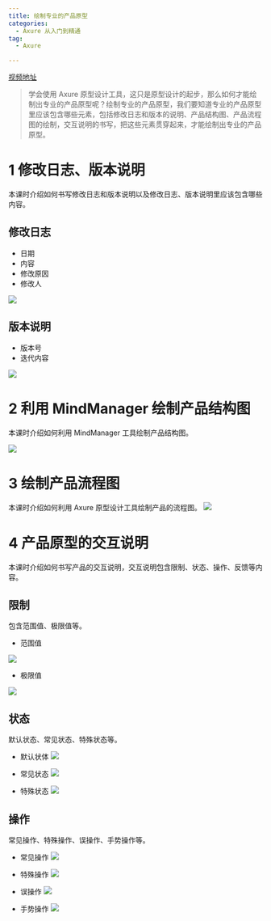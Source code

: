 ```yaml
---
title: 绘制专业的产品原型
categories:
  - Axure 从入门到精通
tag:
  - Axure

---
```


[视频地址](http://www.jikexueyuan.com/course/2592_3.html?ss=1)
> 学会使用 Axure 原型设计工具，这只是原型设计的起步，那么如何才能绘制出专业的产品原型呢？绘制专业的产品原型，我们要知道专业的产品原型里应该包含哪些元素，包括修改日志和版本的说明、产品结构图、产品流程图的绘制，交互说明的书写，把这些元素贯穿起来，才能绘制出专业的产品原型。   

# 1 修改日志、版本说明
本课时介绍如何书写修改日志和版本说明以及修改日志、版本说明里应该包含哪些内容。

## 修改日志
+ 日期
+ 内容
+ 修改原因
+ 修改人

![](http://o7m5xjmtl.bkt.clouddn.com/D7109CBB-E9ED-420E-AAEE-4BBF494C292C.png)

## 版本说明
+ 版本号
+ 迭代内容

![](http://o7m5xjmtl.bkt.clouddn.com/43CEC030-0D95-4B8A-BF5E-A484E7F01E9B.png)

# 2 利用 MindManager 绘制产品结构图
本课时介绍如何利用 MindManager 工具绘制产品结构图。

![](http://o7m5xjmtl.bkt.clouddn.com/7CE29186-DD0C-4EB0-BF00-0176DA5085BF.png)


# 3 绘制产品流程图
本课时介绍如何利用 Axure 原型设计工具绘制产品的流程图。
![](http://o7m5xjmtl.bkt.clouddn.com/41E6F4C9-862C-461E-80A8-D9B10D5A5B2B.png)


# 4 产品原型的交互说明 
本课时介绍如何书写产品的交互说明，交互说明包含限制、状态、操作、反馈等内容。
## 限制
包含范围值、极限值等。

+ 范围值

![](http://o7m5xjmtl.bkt.clouddn.com/CC3A13FF-64D5-4FCC-ADA2-329B106CFD91.png)

+ 极限值

![](http://o7m5xjmtl.bkt.clouddn.com/54C44EC2-335C-4724-88CD-5897CD8200DF.png)

## 状态
默认状态、常见状态、特殊状态等。

+ 默认状体
![](http://o7m5xjmtl.bkt.clouddn.com/9521B9C8-A1CF-4168-A3FE-1AD6E074F8C5.png)

* 常见状态
![](http://o7m5xjmtl.bkt.clouddn.com/CAA4D832-D69E-4E39-9BFD-731B5246DF44.png)

* 特殊状态
![](http://o7m5xjmtl.bkt.clouddn.com/3D4EC147-5F91-4D63-89B0-BD400828FE7C.png)

## 操作
常见操作、特殊操作、误操作、手势操作等。

+ 常见操作
![](http://o7m5xjmtl.bkt.clouddn.com/3C266EBE-EA83-4A0F-93B4-4AA00C271650.png)
+ 特殊操作
![](http://o7m5xjmtl.bkt.clouddn.com/277A3DD2-F67F-4CC5-BA7D-E3C23AD929F6.png)

+ 误操作
![](http://o7m5xjmtl.bkt.clouddn.com/AB53EB50-85EC-43C5-9CC8-80E39739CC16.png)

+ 手势操作
![](http://o7m5xjmtl.bkt.clouddn.com/457E729E-9FA8-47F1-BEC3-855FB73A33A4.png)